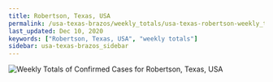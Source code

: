 ```yaml
---
title: Robertson, Texas, USA
permalink: /usa-texas-brazos/weekly_totals/usa-texas-robertson-weekly_totals.html
last_updated: Dec 10, 2020
keywords: ["Robertson, Texas, USA", "weekly totals"]
sidebar: usa-texas-brazos_sidebar
---
```


![Weekly Totals of Confirmed Cases for Robertson, Texas, USA](/covid_tracker/images/graphs/usa-texas-robertson-weekly_totals_graph.png)
